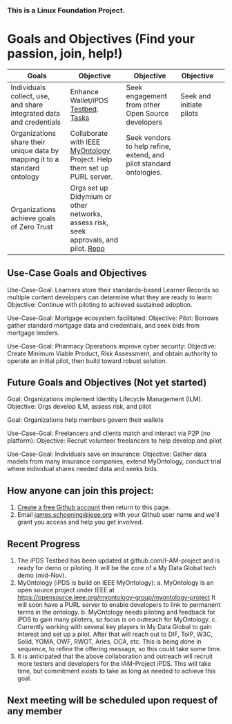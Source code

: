 ### This is a Linux Foundation Project. 
# Goals and Objectives (Find your passion, join, help!)

| Goals | Objective | Objective | Objective |   |
| ----------------------------- | -------------| ----------|  ----------| ----------|
|Individuals collect, use, and share integrated data and credentials |Enhance Wallet/iPDS [Testbed](https://iamtestingbed.com/).  [  Tasks](https://github.com/I-AM-project/tasks-for-volunteers/tree/main/Aries-Personal-Data-Store)|Seek engagement from other Open Source developers | Seek and initiate pilots |
|Organizations share their unique data by mapping it to a standard ontology|Collaborate with IEEE [MyOntology](https://opensource.ieee.org/myontology-group) Project. Help them set up PURL server. |Seek vendors to help refine, extend, and pilot standard ontologies. |
|Organizations achieve goals of Zero Trust |Orgs set up Didymium or other networks, assess risk, seek approvals, and pilot.  [Repo](https://github.com/I-AM-project/bbu-gf) | 

   


## Use-Case Goals and Objectives
Use-Case-Goal: Learners store their standards-based Learner Records so multiple content developers can determine what they are ready to learn:  Objective: Continue with piloting to achieved sustained adoption. 

Use-Case-Goal: Mortgage ecosystem facilitated: Objective: Pilot: Borrows gather standard mortgage data and credentials, and seek bids from mortgage lenders.  

Use-Case-Goal: Pharmacy Operations improve cyber security: Objective: Create Minimum Viable Product, Risk Assessment, and obtain authority to operate an initial pilot, then build toward robust solution. 

## Future Goals and Objectives (Not yet started)

Goal: Organizations implement Identity Lifecycle Management (ILM).  Objective: Orgs develop ILM, assess risk, and pilot

Goal: Organizations help members govern their wallets

Use-Case-Goal: Freelancers and clients match and interact via P2P (no platform): Objective: Recruit volunteer freelancers to help develop and pilot

Use-Case-Goal: Individuals save on insurance: Objective: Gather data models from many insurance companies, extend MyOntology, conduct trial where individual shares needed data and seeks bids. 

## How anyone can join this project:  
1. [Create a free Github account](https://github.com) then return to this page.
2. Email james.schoening@ieee.org with your Github user name and we'll grant you access and help you get involved.     

## Recent Progress
1. The iPDS Testbed has been updated at github.com/I-AM-project and is ready for demo or piloting. It will be the core of a My Data Global tech demo (mid-Nov).  
2. MyOntology (iPDS is build on IEEE MyOntology):
   a. MyOntology is an open source project under IEEE at https://opensource.ieee.org/myontology-group/myontology-project  It will soon have a PURL server to enable developers to link to permanent terms in the ontology. 
   b. MyOntology needs piloting and feedback for iPDS to gain many piloters, so focus is on outreach for MyOntology.
   c. Currently working with several key players in My Data Global to gain interest and set up a pilot.  After that will reach out to DIF, ToIP, W3C, Solid, YOMA, OWF, RWOT, Aries, OCA, etc. This is being done in sequence, to refine the offering message, so this could take some time.  
3. It is anticipated that the above collaboration and outreach will recruit more testers and developers for the IAM-Project iPDS. This will take time, but commitment exists to take as long as needed to achieve this goal. 

## Next meeting will be scheduled upon request of any member  

 

 
